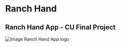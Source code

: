 # Ranch Hand
## Ranch Hand App - CU Final Project

![Image Ranch Hand App logo ](https://media.giphy.com/media/XEDI35lxUIrriaEuwY/giphy.gif)
